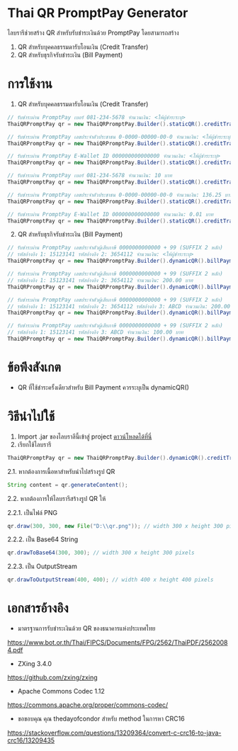 # Thai QR PromptPay Generator
ไลบรารีช่วยสร้าง QR สำหรับรับชำระเงินด้วย PromptPay โดยสามารถสร้าง
1. QR สำหรับบุคคลธรรมดารับโอนเงิน (Credit Transfer)
2. QR สำหรับธุรกิจรับชำระเงิน (Bill Payment)

# การใช้งาน
1. QR สำหรับบุคคลธรรมดารับโอนเงิน (Credit Transfer)

```java
// รับชำระผ่าน PromptPay เบอร์ 081-234-5678 จำนวนเงิน: <ให้ผู้ชำระระบุ>
ThaiQRPromptPay qr = new ThaiQRPromptPay.Builder().staticQR().creditTransfer().mobileNumber("0812345678").build();

// รับชำระผ่าน PromptPay เลขประจำตัวประชาชน 0-0000-00000-00-0 จำนวนเงิน: <ให้ผู้ชำระระบุ>
ThaiQRPromptPay qr = new ThaiQRPromptPay.Builder().staticQR().creditTransfer().nationalId("0000000000000").build();

// รับชำระผ่าน PromptPay E-Wallet ID 000000000000000 จำนวนเงิน: <ให้ผู้ชำระระบุ>
ThaiQRPromptPay qr = new ThaiQRPromptPay.Builder().staticQR().creditTransfer().eWalletId("000000000000000").build();

// รับชำระผ่าน PromptPay เบอร์ 081-234-5678 จำนวนเงิน: 10 บาท
ThaiQRPromptPay qr = new ThaiQRPromptPay.Builder().staticQR().creditTransfer().mobileNumber("0812345678").amount(new BigDecimal("10.00")).build();

// รับชำระผ่าน PromptPay เลขประจำตัวประชาชน 0-0000-00000-00-0 จำนวนเงิน: 136.25 บาท
ThaiQRPromptPay qr = new ThaiQRPromptPay.Builder().staticQR().creditTransfer().nationalId("0000000000000").amount(new BigDecimal("136.25")).build();

// รับชำระผ่าน PromptPay E-Wallet ID 000000000000000 จำนวนเงิน: 0.01 บาท
ThaiQRPromptPay qr = new ThaiQRPromptPay.Builder().staticQR().creditTransfer().eWalletId("000000000000000").amount(new BigDecimal("0.01")).build();
```

2. QR สำหรับธุรกิจรับชำระเงิน (Bill Payment)

```java
// รับชำระผ่าน PromptPay เลขประจำตัวผู้เสียภาษี 0000000000000 + 99 (SUFFIX 2 หลัก)
// รหัสอ้างอิง 1: 15123141 รหัสอ้างอิง 2: 3654112 จำนวนเงิน: <ให้ผู้ชำระระบุ>
ThaiQRPromptPay qr = new ThaiQRPromptPay.Builder().dynamicQR().billPayment().billerId("000000000000099").ref1("15123141").ref2("3654112").build();

// รับชำระผ่าน PromptPay เลขประจำตัวผู้เสียภาษี 0000000000000 + 99 (SUFFIX 2 หลัก)
// รหัสอ้างอิง 1: 15123141 รหัสอ้างอิง 2: 3654112 จำนวนเงิน: 200.00 บาท
ThaiQRPromptPay qr = new ThaiQRPromptPay.Builder().dynamicQR().billPayment().billerId("000000000000099").ref1("15123141").ref2("3654112").amount(new BigDecimal("200.00")).build();

// รับชำระผ่าน PromptPay เลขประจำตัวผู้เสียภาษี 0000000000000 + 99 (SUFFIX 2 หลัก)
// รหัสอ้างอิง 1: 15123141 รหัสอ้างอิง 2: 3654112 รหัสอ้างอิง 3: ABCD จำนวนเงิน: 200.00 บาท
ThaiQRPromptPay qr = new ThaiQRPromptPay.Builder().dynamicQR().billPayment().billerId("000000000000099").ref1("15123141").ref2("3654112").ref3("ABCD").amount(new BigDecimal("200.00")).build();

// รับชำระผ่าน PromptPay เลขประจำตัวผู้เสียภาษี 0000000000000 + 99 (SUFFIX 2 หลัก)
// รหัสอ้างอิง 1: 15123141 รหัสอ้างอิง 3: ABCD จำนวนเงิน: 100.00 บาท
ThaiQRPromptPay qr = new ThaiQRPromptPay.Builder().dynamicQR().billPayment().billerId("000000000000099").ref1("15123141").ref3("ABCD").amount(new BigDecimal("100.00")).build();

```

# ข้อพึงสังเกต
- QR ที่ใช้ชำระครั้งเดียวสำหรับ Bill Payment ควรระบุเป็น dynamicQR()

# วิธีนำไปใช้
1. Import .jar ของไลบราลีนี้เข้าสู่ project [ดาวน์โหลดได้ที่นี่](https://github.com/pheerathach/promptpay/raw/master/promptpay.jar)
2. เรียกใช้ไลบรารี
```java
ThaiQRPromptPay qr = new ThaiQRPromptPay.Builder().dynamicQR().creditTransfer().mobileNumber("0812345678").amount(new BigDecimal("100.00")).build();
```
2.1. หากต้องการเนื้อหาสำหรับนำไปสร้างรูป QR
```java
String content = qr.generateContent();
```
2.2. หากต้องการให้ไลบรารีสร้างรูป QR ให้

  2.2.1. เป็นไฟล์ PNG
```java
qr.draw(300, 300, new File("D:\\qr.png")); // width 300 x height 300 pixels | save to D:\qr.png
```

  2.2.2. เป็น Base64 String
```java
qr.drawToBase64(300, 300); // width 300 x height 300 pixels
```

  2.2.3. เป็น OutputStream
```java
qr.drawToOutputStream(400, 400); // width 400 x height 400 pixels
```

# เอกสารอ้างอิง
- มาตรฐานการรับชำระเงินด้วย QR ของธนาคารแห่งประเทศไทย

https://www.bot.or.th/Thai/FIPCS/Documents/FPG/2562/ThaiPDF/25620084.pdf

- ZXing 3.4.0

https://github.com/zxing/zxing

- Apache Commons Codec 1.12

https://commons.apache.org/proper/commons-codec/

- ขอขอบคุณ คุณ thedayofcondor สำหรับ method ในการหา CRC16

https://stackoverflow.com/questions/13209364/convert-c-crc16-to-java-crc16/13209435

